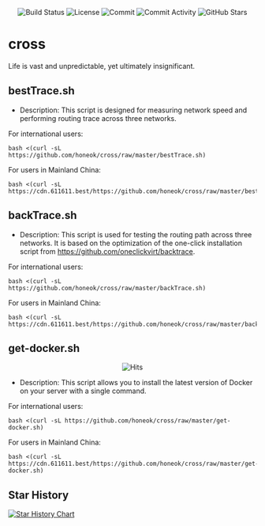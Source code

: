 <p align="center">
  <img src="https://github.com/honeok/cross/actions/workflows/shellcheck.yml/badge.svg" alt="Build Status" />
  <img src="https://img.shields.io/github/license/honeok/cross.svg?style=flat" alt="License" />
  <img src="https://img.shields.io/github/last-commit/honeok/cross" alt="Commit" />
  <img src="https://img.shields.io/github/commit-activity/m/honeok/cross.svg" alt="Commit Activity" />
  <img src="https://img.shields.io/github/stars/honeok/cross?style=flat" alt="GitHub Stars" />
</p>

# cross

Life is vast and unpredictable, yet ultimately insignificant.

## bestTrace.sh

- Description: This script is designed for measuring network speed and performing routing trace across three networks.

For international users:
```shell
bash <(curl -sL https://github.com/honeok/cross/raw/master/bestTrace.sh)
```
For users in Mainland China:
```shell
bash <(curl -sL https://cdn.611611.best/https://github.com/honeok/cross/raw/master/bestTrace.sh)
```

## backTrace.sh

- Description: This script is used for testing the routing path across three networks.
  It is based on the optimization of the one-click installation script from https://github.com/oneclickvirt/backtrace.

For international users:
```shell
bash <(curl -sL https://github.com/honeok/cross/raw/master/backTrace.sh)
```
For users in Mainland China:
```shell
bash <(curl -sL https://cdn.611611.best/https://github.com/honeok/cross/raw/master/backTrace.sh)
```

## get-docker.sh

<p align="center">
  <img src="https://hits.seeyoufarm.com/api/count/keep/badge.svg?url=https%3A%2F%2Fgithub.com%2Fhoneok%2Fcross%2Fraw%2Fmaster%2Fget-docker.sh" alt="Hits" />
</p>

- Description: This script allows you to install the latest version of Docker on your server with a single command.

For international users:
```shell
bash <(curl -sL https://github.com/honeok/cross/raw/master/get-docker.sh)
```
For users in Mainland China:
```shell
bash <(curl -sL https://cdn.611611.best/https://github.com/honeok/cross/raw/master/get-docker.sh)
```

## Star History

[![Star History Chart](https://api.star-history.com/svg?repos=honeok/cross&type=Date)](https://star-history.com/#honeok/cross&Date)